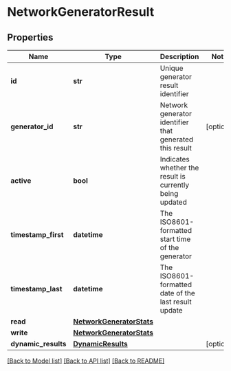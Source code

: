 # NetworkGeneratorResult

## Properties
Name | Type | Description | Notes
------------ | ------------- | ------------- | -------------
**id** | **str** | Unique generator result identifier | 
**generator_id** | **str** | Network generator identifier that generated this result | [optional] 
**active** | **bool** | Indicates whether the result is currently being updated | 
**timestamp_first** | **datetime** | The ISO8601-formatted start time of the generator | 
**timestamp_last** | **datetime** | The ISO8601-formatted date of the last result update | 
**read** | [**NetworkGeneratorStats**](NetworkGeneratorStats.md) |  | 
**write** | [**NetworkGeneratorStats**](NetworkGeneratorStats.md) |  | 
**dynamic_results** | [**DynamicResults**](DynamicResults.md) |  | [optional] 

[[Back to Model list]](../README.md#documentation-for-models) [[Back to API list]](../README.md#documentation-for-api-endpoints) [[Back to README]](../README.md)


